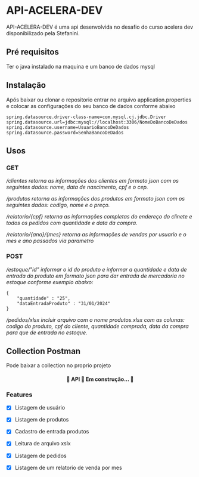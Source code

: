 # API-ACELERA-DEV  

API-ACELERA-DEV é uma api desenvolvida no desafio do curso acelera dev disponibilizado pela Stefanini.

## Pré requisitos
Ter o java instalado na maquina e um banco de dados mysql

## Instalação
Após baixar ou clonar o repositorio entrar no arquivo application.properties e colocar as configurações do seu banco de dados conforme abaixo
```
spring.datasource.driver-class-name=com.mysql.cj.jdbc.Driver
spring.datasource.url=jdbc:mysql://localhost:3306/NomeDoBancoDeDados
spring.datasource.username=UsuarioBancoDeDados
spring.datasource.password=SenhaBancoDeDados
```

## Usos

### GET
*/clientes retorna as informações dos clientes em formato json com os seguintes dados: nome, data de nascimento, cpf e o cep.*

*/produtos retorna as informações dos produtos em formato json com os seguintes dados: codigo, nome e  o preço.*

*/relatorio/{cpf} retorna as informações completas do endereço do clinete e todos os pedidos com quantidade e data da compra.*

*/relatorio/{ano}/{mes} retorna as informações de vendas por usuario e o mes e ano passados via parametro*

### POST
*/estoque/"id" informar o id do produto e informar a quantidade e data de entrada do produto em formato json para dar entrada de mercadoria no estoque conforme exemplo abaixo:*

```
{
    "quantidade" : "25",
    "dataEntradaProduto" : "31/01/2024"
}
```

*/pedidos/xlsx incluir arquivo com o nome produtos.xlsx com as colunas: codigo do produto, cpf do cliente, quantidade comprada, data da compra para que de entrada no estoque.*

## Collection Postman

Pode baixar a collection no proprio projeto

<h4 align="center"> 
	🚧  API 🚀 Em construção...  🚧
</h4>

### Features

- [x] Listagem de usuário
- [x] Listagem de produtos
- [x] Cadastro de entrada produtos
- [x] Leitura de arquivo xslx
- [x] Listagem de pedidos
- [x] Listagem de um relatorio de venda por mes

